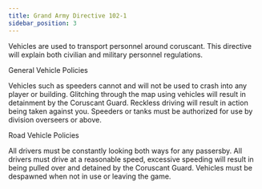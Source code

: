 ```yaml
---
title: Grand Army Directive 102-1
sidebar_position: 3
---
```


Vehicles are used to transport personnel around coruscant. This directive will explain both civilian and military personnel regulations.

General Vehicle Policies

Vehicles such as speeders cannot and will not be used to crash into any player or building. Glitching through the map using vehicles will result in detainment by the Coruscant Guard.
Reckless driving will result in action being taken against you.
Speeders or tanks must be authorized for use by division overseers or above.

Road Vehicle Policies

All drivers must be constantly looking both ways for any passersby.
All drivers must drive at a reasonable speed, excessive speeding will result in being pulled over and detained by the Coruscant Guard.
Vehicles must be despawned when not in use or leaving the game.
